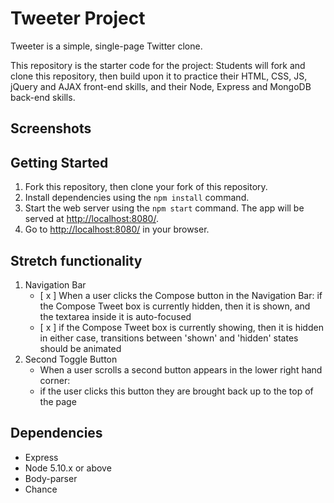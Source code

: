 # Tweeter Project

Tweeter is a simple, single-page Twitter clone.

This repository is the starter code for the project: Students will fork and clone this repository, then build upon it to practice their HTML, CSS, JS, jQuery and AJAX front-end skills, and their Node, Express and MongoDB back-end skills.

## Screenshots



## Getting Started

1. Fork this repository, then clone your fork of this repository.
2. Install dependencies using the `npm install` command.
3. Start the web server using the `npm start` command. The app will be served at <http://localhost:8080/>.
4. Go to <http://localhost:8080/> in your browser.

## Stretch functionality

1. Navigation Bar
    - [ x ] When a user clicks the Compose button in the Navigation Bar:
if the Compose Tweet box is currently hidden, then it is shown, and the textarea inside it is auto-focused
    - [ x ] if the Compose Tweet box is currently showing, then it is hidden
in either case, transitions between 'shown' and 'hidden' states should be animated
2. Second Toggle Button
    - When a user scrolls a second button appears in the lower right hand corner:
    - if the user clicks this button they are brought back up to the top of the page

## Dependencies

- Express
- Node 5.10.x or above
- Body-parser
- Chance